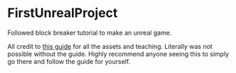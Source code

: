 # FirstUnrealProject
 Followed block breaker tutorial to make an unreal game.
 
 All credit to [this guide](https://www.raywenderlich.com/32435756-how-to-create-a-simple-fps-in-unreal-engine-5) for all the assets and teaching. Literally was not possible without the guide. Highly recommend anyone seeing this to simply go there and follow the guide for yourself.
